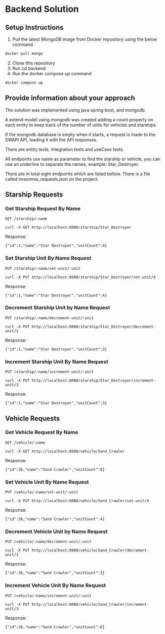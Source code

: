 # Backend Solution

## Setup Instructions

1. Pull the latest MongoDB image from Docker repository using the below command.

```bash
docker pull mongo
```

2. Clone this repository
3. Run cd backend
4. Run the docker compose up command

```bash
docker compose up
```

## Provide information about your approach

The solution was implemented using java spring boot, and mongodb.

A extend model using mongodb was created adding a count property on each entity to keep track of the number of units for vehicles and starships.

If the mongodb database is empty when it starts, a request is made to the SWAPI API, loading it with the API responses.

There are entity tests, integration tests and useCase tests.

All endpoints use name as parameter to find the starship or vehicle, you can use an underline to separate the names, example: Star_Destroyer.

There are in total eight endpoints which are listed bellow. There is a file called imsomnia_requests.json on the project.

## Starship Requests

### Get Starship Request By Name

`GET /starship/:name`

    curl -X GET http://localhost:8080/starship/Star_Destroyer

Response:

    {"id":1,"name":"Star Destroyer","unitCount":4}

### Set Starship Unit By Name Request

`PUT /starship/:name/set-unit/:unit`

    curl -X PUT http://localhost:8080/starship/Star_Destroyer/set-unit/4

Response:

    {"id":1,"name":"Star Destroyer","unitCount":4}

### Decrement Starship Unit by Name Request

`PUT /starship/:name/decrement-unit/:unit`

    curl -X PUT http://localhost:8080/starship/Star_Destroyer/decrement-unit/1

Response:

    {"id":1,"name":"Star Destroyer","unitCount":3}

### Increment Starship Unit By Name Request

`PUT /starship/:name/increment-unit/:unit`

    curl -X PUT http://localhost:8080/starship/Star_Destroyer/increment-unit/3

Response:

    {"id":1,"name":"Star Destroyer","unitCount":3}

## Vehicle Requests

### Get Vehicle Request By Name

`GET /vehicle/:name`

    curl -X GET http://localhost:8080/vehicle/Sand_Crawler

Response:

    {"id":36,"name":"Sand Crawler","unitCount":8}

### Set Vehicle Unit By Name Request

`PUT /vehicle/:name/set-unit/:unit`

    curl -X PUT http://localhost:8080/vehicle/Sand_Crawler/set-unit/4

Response:

    {"id":36,"name":"Sand Crawler","unitCount":4}

### Decrement Vehicle Unit by Name Request

`PUT /vehicle/:name/decrement-unit/:unit`

    curl -X PUT http://localhost:8080/vehicle/Sand_Crawler/decrement-unit/1

Response:

    {"id":36,"name":"Sand Crawler","unitCount":3}

### Increment Vehicle Unit By Name Request

`PUT /vehicle/:name/increment-unit/:unit`

    curl -X PUT http://localhost:8080/vehicle/Sand_Crawler/increment-unit/3

Response:

    {"id":36,"name":"Sand Crawler","unitCount":6}
